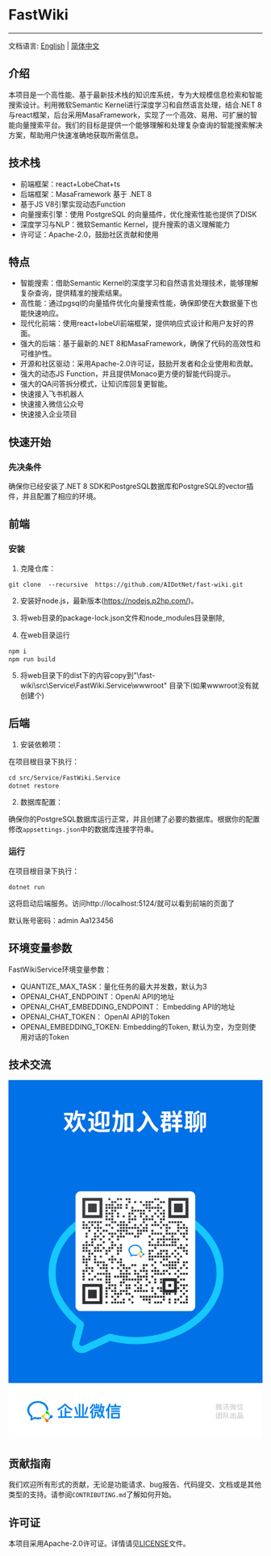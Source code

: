 # FastWiki

-----
文档语言: [English](README.md) | [简体中文](README-zh-cn.md)

## 介绍

本项目是一个高性能、基于最新技术栈的知识库系统，专为大规模信息检索和智能搜索设计。利用微软Semantic Kernel进行深度学习和自然语言处理，结合.NET 8与react框架，后台采用MasaFramework，实现了一个高效、易用、可扩展的智能向量搜索平台。我们的目标是提供一个能够理解和处理复杂查询的智能搜索解决方案，帮助用户快速准确地获取所需信息。

## 技术栈

- 前端框架：react+LobeChat+ts
- 后端框架：MasaFramework 基于 .NET 8
- 基于JS V8引擎实现动态Function
- 向量搜索引擎：使用 PostgreSQL 的向量插件，优化搜索性能也提供了DISK
- 深度学习与NLP：微软Semantic Kernel，提升搜索的语义理解能力
- 许可证：Apache-2.0，鼓励社区贡献和使用

## 特点

- 智能搜索：借助Semantic Kernel的深度学习和自然语言处理技术，能够理解复杂查询，提供精准的搜索结果。
- 高性能：通过pgsql的向量插件优化向量搜索性能，确保即使在大数据量下也能快速响应。
- 现代化前端：使用react+lobeUI前端框架，提供响应式设计和用户友好的界面。
- 强大的后端：基于最新的.NET 8和MasaFramework，确保了代码的高效性和可维护性。
- 开源和社区驱动：采用Apache-2.0许可证，鼓励开发者和企业使用和贡献。
- 强大的动态JS Function，并且提供Monaco更方便的智能代码提示。
- 强大的QA问答拆分模式，让知识库回复更智能。
- 快速接入飞书机器人
- 快速接入微信公众号
- 快速接入企业项目

## 快速开始

### 先决条件

确保你已经安装了.NET 8 SDK和PostgreSQL数据库和PostgreSQL的vector插件，并且配置了相应的环境。

## 前端

### 安装

1. 克隆仓库：

```
git clone  --recursive  https://github.com/AIDotNet/fast-wiki.git
```

2. 安装好node.js，最新版本(https://nodejs.p2hp.com/)。

3. 将web目录的package-lock.json文件和node_modules目录删除,

4. 在web目录运行
```
npm i
npm run build
```
5. 将web目录下的dist下的内容copy到"\fast-wiki\src\Service\FastWiki.Service\wwwroot" 目录下(如果wwwroot没有就创建个)

## 后端

1. 安装依赖项：

在项目根目录下执行：

```
cd src/Service/FastWiki.Service
dotnet restore
```

2. 数据库配置：

确保你的PostgreSQL数据库运行正常，并且创建了必要的数据库。根据你的配置修改`appsettings.json`中的数据库连接字符串。

### 运行

在项目根目录下执行：

```
dotnet run
```

这将启动后端服务。访问http://localhost:5124/就可以看到前端的页面了

默认账号密码：admin Aa123456

## 环境变量参数

FastWikiService环境变量参数：
- QUANTIZE_MAX_TASK：量化任务的最大并发数，默认为3
- OPENAI_CHAT_ENDPOINT：OpenAI API的地址
- OPENAI_CHAT_EMBEDDING_ENDPOINT： Embedding API的地址
- OPENAI_CHAT_TOKEN： OpenAI API的Token
- OPENAI_EMBEDDING_TOKEN: Embedding的Token, 默认为空，为空则使用对话的Token

## 技术交流
![群聊二维码](img/wechat.png)

## 贡献指南

我们欢迎所有形式的贡献，无论是功能请求、bug报告、代码提交、文档或是其他类型的支持。请参阅`CONTRIBUTING.md`了解如何开始。

## 许可证

本项目采用Apache-2.0许可证。详情请见[LICENSE](LICENSE)文件。

